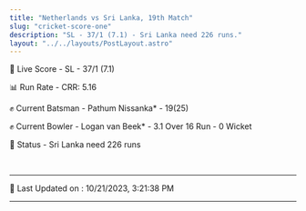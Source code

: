 ```yaml
---
title: "Netherlands vs Sri Lanka, 19th Match"
slug: "cricket-score-one"
description: "SL - 37/1 (7.1) - Sri Lanka need 226 runs."
layout: "../../layouts/PostLayout.astro"
---
```


🔴 Live Score - SL - 37/1 (7.1)  

📊 Run Rate - CRR: 5.16  

✊ Current Batsman - Pathum Nissanka* - 19(25)  

✊ Current Bowler - Logan van Beek* - 3.1 Over 16 Run - 0 Wicket  

📑 Status - Sri Lanka need 226 runs

<br />

***

📝 Last Updated on : 10/21/2023, 3:21:38 PM

***

